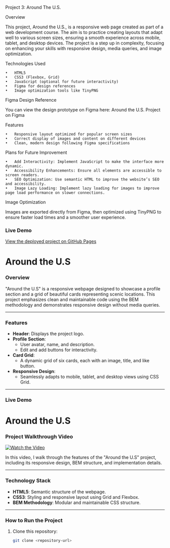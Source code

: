 Project 3: Around The U.S.

Overview

This project, Around the U.S., is a responsive web page created as part of a web development course. The aim is to practice creating layouts that adapt well to various screen sizes, ensuring a smooth experience across mobile, tablet, and desktop devices. The project is a step up in complexity, focusing on enhancing your skills with responsive design, media queries, and image optimization.

Technologies Used

    •	HTML5
    •	CSS3 (Flexbox, Grid)
    •	JavaScript (optional for future interactivity)
    •	Figma for design references
    •	Image optimization tools like TinyPNG

Figma Design Reference

You can view the design prototype on Figma here: Around the U.S. Project on Figma

Features

    •	Responsive layout optimized for popular screen sizes
    •	Correct display of images and content on different devices
    •	Clean, modern design following Figma specifications

Plans for Future Improvement

    •	Add Interactivity: Implement JavaScript to make the interface more dynamic.
    •	Accessibility Enhancements: Ensure all elements are accessible to screen readers.
    •	SEO Optimization: Use semantic HTML to improve the website’s SEO and accessibility.
    •	Image Lazy Loading: Implement lazy loading for images to improve page load performance on slower connections.

Image Optimization

Images are exported directly from Figma, then optimized using TinyPNG to ensure faster load times and a smoother user experience.

### Live Demo

[View the deployed project on GitHub Pages](https://Muhamadou74.github.io/aroundtheus/)

# Around the U.S

### Overview

"Around the U.S" is a responsive webpage designed to showcase a profile section and a grid of beautiful cards representing scenic locations. This project emphasizes clean and maintainable code using the BEM methodology and demonstrates responsive design without media queries.

---

### **Features**

- **Header**: Displays the project logo.
- **Profile Section**:
  - User avatar, name, and description.
  - Edit and add buttons for interactivity.
- **Card Grid**:
  - A dynamic grid of six cards, each with an image, title, and like button.
- **Responsive Design**:
  - Seamlessly adapts to mobile, tablet, and desktop views using CSS Grid.

---

### **Live Demo**

# Around the U.S

### Project Walkthrough Video

[![Watch the Video](https://via.placeholder.com/600x300.png?text=Click+to+Watch+Video)](https://www.loom.com/share/9acb319e356e4f6a9d1bfe91c14e6326?sid=9eb7cafa-ca9d-4ca7-8f82-423f6535b9ab)

In this video, I walk through the features of the "Around the U.S" project, including its responsive design, BEM structure, and implementation details.

---

### **Technology Stack**

- **HTML5**: Semantic structure of the webpage.
- **CSS3**: Styling and responsive layout using Grid and Flexbox.
- **BEM Methodology**: Modular and maintainable CSS structure.

---

### **How to Run the Project**

1. Clone this repository:
   ```bash
   git clone <repository-url>
   ```
